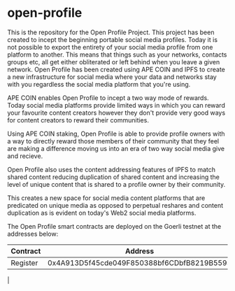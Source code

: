 # open-profile
This is the repository for the Open Profile Project. This project has been created to incept the beginning portable social media profiles. Today it is not possible to export the entirety of your social media profile from one platform to another. This means that things such as your networks, contacts groups etc, all get either obliterated or left behind when you leave a given network. 
Open Profile has been created using APE COIN and IPFS to create a new infrastructure for social media where your data and networks stay with you regardless the social media platform that you're using. 

APE COIN enables Open Profile to incept a two way mode of rewards. Today social media platforms provide limited ways in which you can reward your favourite content creators however they don't provide very good ways for content creators to reward their communities. 

Using APE COIN staking, Open Profile is able to provide profile owners with a way to directly reward those members of their community that they feel are making a difference moving us into an era of two way social media give and recieve. 

Open Profile also uses the content addressing features of IPFS to match shared content reducing duplication of shared content and increasing the level of unique content that is shared to a profile owner by their community. 

This creates a new space for social media content platforms that are predicated on unique media as opposed to perpetual reshares and content duplication as is evident on today's Web2 social media platforms. 

The Open Profile smart contracts are deployed on the Goerli testnet at the addresses below: 

|Contract | Address | 
|---------|----------| 
| Register | 0x4A913D5f45cde049F850388bf6CDbfB8219B5595 |
| 
